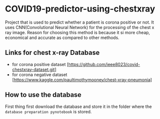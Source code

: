 # COVID19-predictor-using-chestxray
Project that is used to predict whether a patient is corona positive or not.
It uses CNN(Convolutional Neural Network) for the processing of the chest x ray image. Reason for choosing this method is because it si more cheap, economical and accurate as compared to other methods.
## Links for chest x-ray Database
- for corona positive dataset [https://github.com/ieee8023/covid-chestxray-dataset.git] <br />
- for corona negative dataset [https://www.kaggle.com/paultimothymooney/chest-xray-pneumonia]
## How to use the database
First thing first download the database and store it in the folder where the `database preparation pynotebook` is stored.
